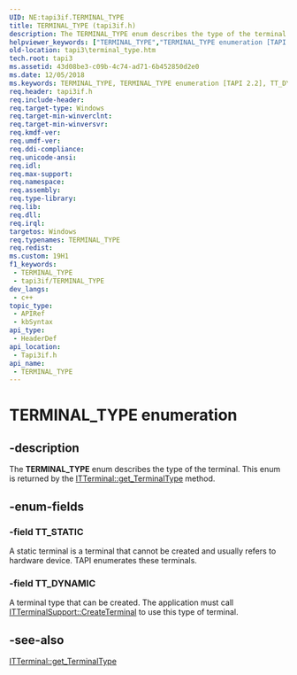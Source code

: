 ```yaml
---
UID: NE:tapi3if.TERMINAL_TYPE
title: TERMINAL_TYPE (tapi3if.h)
description: The TERMINAL_TYPE enum describes the type of the terminal. This enum is returned by the ITTerminal::get_TerminalType method.
helpviewer_keywords: ["TERMINAL_TYPE","TERMINAL_TYPE enumeration [TAPI 2.2]","TT_DYNAMIC","TT_STATIC","_tapi3_terminal_type","tapi3.terminal_type","tapi3if/TERMINAL_TYPE","tapi3if/TT_DYNAMIC","tapi3if/TT_STATIC"]
old-location: tapi3\terminal_type.htm
tech.root: tapi3
ms.assetid: 43d08be3-c09b-4c74-ad71-6b452850d2e0
ms.date: 12/05/2018
ms.keywords: TERMINAL_TYPE, TERMINAL_TYPE enumeration [TAPI 2.2], TT_DYNAMIC, TT_STATIC, _tapi3_terminal_type, tapi3.terminal_type, tapi3if/TERMINAL_TYPE, tapi3if/TT_DYNAMIC, tapi3if/TT_STATIC
req.header: tapi3if.h
req.include-header: 
req.target-type: Windows
req.target-min-winverclnt: 
req.target-min-winversvr: 
req.kmdf-ver: 
req.umdf-ver: 
req.ddi-compliance: 
req.unicode-ansi: 
req.idl: 
req.max-support: 
req.namespace: 
req.assembly: 
req.type-library: 
req.lib: 
req.dll: 
req.irql: 
targetos: Windows
req.typenames: TERMINAL_TYPE
req.redist: 
ms.custom: 19H1
f1_keywords:
 - TERMINAL_TYPE
 - tapi3if/TERMINAL_TYPE
dev_langs:
 - c++
topic_type:
 - APIRef
 - kbSyntax
api_type:
 - HeaderDef
api_location:
 - Tapi3if.h
api_name:
 - TERMINAL_TYPE
---
```


# TERMINAL_TYPE enumeration


## -description

The 
<b>TERMINAL_TYPE</b> enum describes the type of the terminal. This enum is returned by the 
<a href="https://docs.microsoft.com/windows/desktop/api/tapi3if/nf-tapi3if-itterminal-get_terminaltype">ITTerminal::get_TerminalType</a> method.

## -enum-fields

### -field TT_STATIC

A static terminal is a terminal that cannot be created and usually refers to hardware device. TAPI enumerates these terminals.

### -field TT_DYNAMIC

A terminal type that can be created. The application must call 
<a href="https://docs.microsoft.com/windows/desktop/api/tapi3if/nf-tapi3if-itterminalsupport-createterminal">ITTerminalSupport::CreateTerminal</a> to use this type of terminal.

## -see-also

<a href="https://docs.microsoft.com/windows/desktop/api/tapi3if/nf-tapi3if-itterminal-get_terminaltype">ITTerminal::get_TerminalType</a>

